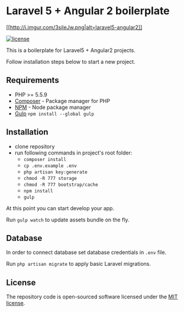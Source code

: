 # Laravel 5 + Angular 2 boilerplate

[[http://i.imgur.com/3sileJw.png|alt=laravel5-angular2]]

[![license](https://img.shields.io/github/license/mashape/apistatus.svg?maxAge=2592000)](http://opensource.org/licenses/MIT)

This is a boilerplate for Laravel5 + Angular2 projects.

Follow installation steps below to start a new project.

## Requirements

- PHP >= 5.5.9
- [Composer](https://getcomposer.org/download/) - Package manager for PHP
- [NPM](https://npmjs.org/) - Node package manager
- [Gulp](https://github.com/gulpjs/gulp/blob/master/docs/getting-started.md#getting-started) ```npm install --global gulp```

## Installation

- clone repository
- run following commands in project's root folder:
	- `composer install`
	- `cp .env.example .env`
	- `php artisan key:generate`
	- `chmod -R 777 storage`
	- `chmod -R 777 bootstrap/cache`
	- `npm install`
	- `gulp`

At this point you can start develop your app. 

Run `gulp watch` to update assets bundle on the fly.

## Database

In order to connect database set database credentials in `.env` file.

Run `php artisan migrate` to apply basic Laravel migrations.

## License

The repository code is open-sourced software licensed under the [MIT license](http://opensource.org/licenses/MIT).
